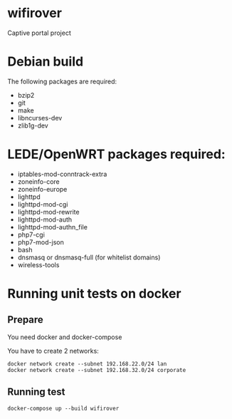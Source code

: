 # wifirover
Captive portal project

# Debian build
The following packages are required:
* bzip2
* git
* make
* libncurses-dev
* zlib1g-dev


# LEDE/OpenWRT packages required:
* iptables-mod-conntrack-extra
* zoneinfo-core
* zoneinfo-europe
* lighttpd
* lighttpd-mod-cgi
* lighttpd-mod-rewrite
* lighttpd-mod-auth
* lighttpd-mod-authn\_file
* php7-cgi
* php7-mod-json
* bash
* dnsmasq or dnsmasq-full (for whitelist domains)
* wireless-tools

# Running unit tests on docker

## Prepare

You need docker and docker-compose

You have to create 2 networks:

```
docker network create --subnet 192.168.22.0/24 lan
docker network create --subnet 192.168.32.0/24 corporate
```

## Running test

```
docker-compose up --build wifirover
```
